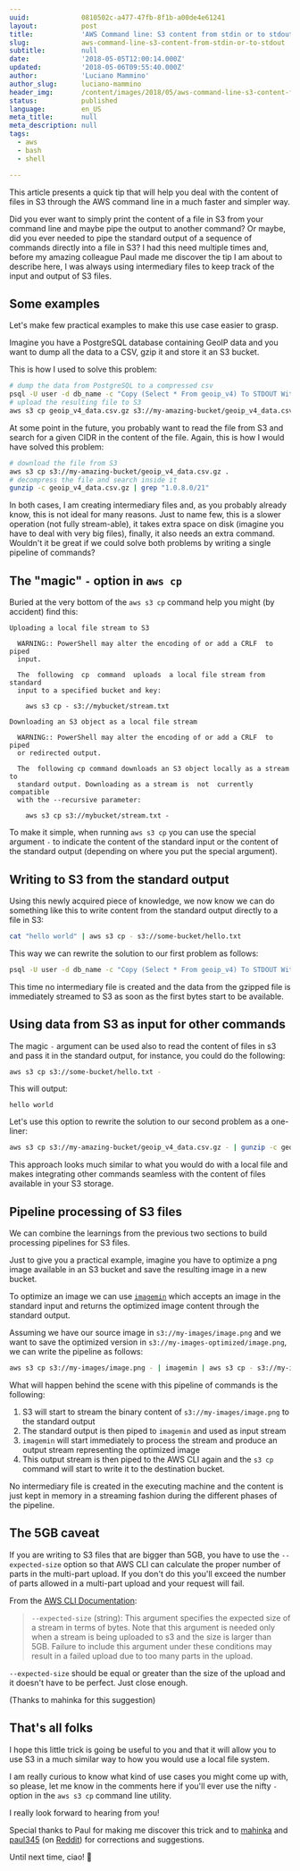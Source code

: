 ```yaml
---
uuid:             0810502c-a477-47fb-8f1b-a00de4e61241
layout:           post
title:            'AWS Command line: S3 content from stdin or to stdout'
slug:             aws-command-line-s3-content-from-stdin-or-to-stdout
subtitle:         null
date:             '2018-05-05T12:00:14.000Z'
updated:          '2018-05-06T09:55:40.000Z'
author:           'Luciano Mammino'
author_slug:      luciano-mammino
header_img:       /content/images/2018/05/aws-command-line-s3-content-from-stdin-or-to-stdout-loige-co-luciano-mammino.jpg
status:           published
language:         en_US
meta_title:       null
meta_description: null
tags:
  - aws
  - bash
  - shell

---
```


This article presents a quick tip that will help you deal with the content of files in S3 through the AWS command line in a much faster and simpler way.

Did you ever want to simply print the content of a file in S3 from your command line and maybe pipe the output to another command? Or maybe, did you ever needed to pipe the standard output of a sequence of commands directly into a file in S3? I had this need multiple times and, before my amazing colleague Paul made me discover the tip I am about to describe here, I was always using intermediary files to keep track of the input and output of S3 files.


## Some examples

Let's make few practical examples to make this use case easier to grasp.

Imagine you have a PostgreSQL database containing GeoIP data and you want to dump all the data to a CSV, gzip it and store it an S3 bucket.

This is how I used to solve this problem:

```bash
# dump the data from PostgreSQL to a compressed csv
psql -U user -d db_name -c "Copy (Select * From geoip_v4) To STDOUT With CSV HEADER DELIMITER ',';" | gzip > geoip_v4_data.csv.gz
# upload the resulting file to S3
aws s3 cp geoip_v4_data.csv.gz s3://my-amazing-bucket/geoip_v4_data.csv.gz
```

At some point in the future, you probably want to read the file from S3 and search for a given CIDR in the content of the file. Again, this is how I would have solved this problem:

```bash
# download the file from S3
aws s3 cp s3://my-amazing-bucket/geoip_v4_data.csv.gz .
# decompress the file and search inside it
gunzip -c geoip_v4_data.csv.gz | grep "1.0.8.0/21"
```

In both cases, I am creating intermediary files and, as you probably already know,  this is not ideal for many reasons. Just to name few, this is a slower operation (not fully stream-able), it takes extra space on disk (imagine you have to deal with very big files), finally, it also needs an extra command. Wouldn't it be great if we could solve both problems by writing a single pipeline of commands?

## The "magic" `-` option in `aws cp`

Buried at the very bottom of the `aws s3 cp` command help you might (by accident) find this:

```plain
Uploading a local file stream to S3

  WARNING:: PowerShell may alter the encoding of or add a CRLF  to  piped
  input.

  The  following  cp  command  uploads  a local file stream from standard
  input to a specified bucket and key:

    aws s3 cp - s3://mybucket/stream.txt

Downloading an S3 object as a local file stream

  WARNING:: PowerShell may alter the encoding of or add a CRLF  to  piped
  or redirected output.

  The  following cp command downloads an S3 object locally as a stream to
  standard output. Downloading as a stream is  not  currently  compatible
  with the --recursive parameter:

    aws s3 cp s3://mybucket/stream.txt -
```

To make it simple, when running `aws s3 cp` you can use the special argument `-` to indicate the content of the standard input or the content of the standard output (depending on where you put the special argument).


## Writing to S3 from the standard output

Using this newly acquired piece of knowledge, we now know we can do something like this to write content from the standard output directly to a file in S3:

```bash
cat "hello world" | aws s3 cp - s3://some-bucket/hello.txt
```

This way we can rewrite the solution to our first problem as follows:

```bash
psql -U user -d db_name -c "Copy (Select * From geoip_v4) To STDOUT With CSV HEADER DELIMITER ',';" | gzip | aws s3 cp - s3://my-amazing-bucket/geoip_v4_data.csv.gz
```

This time no intermediary file is created and the data from the gzipped file is immediately streamed to S3 as soon as the first bytes start to be available.


## Using data from S3 as input for other commands

The magic `-` argument can be used also to read the content of files in s3 and pass it in the standard output, for instance, you could do the following:

```bash
aws s3 cp s3://some-bucket/hello.txt -
```

This will output:

```
hello world
```

Let's use this option to rewrite the solution to our second problem as a one-liner:

```bash
aws s3 cp s3://my-amazing-bucket/geoip_v4_data.csv.gz - | gunzip -c geoip_v4_data.csv.gz | grep "1.0.8.0/21"
```

This approach looks much similar to what you would do with a local file and makes integrating other commands seamless with the content of files available in your S3 storage.


## Pipeline processing of S3 files

We can combine the learnings from the previous two sections to build processing pipelines for S3 files.

Just to give you a practical example, imagine you have to optimize a png image available in an S3 bucket and save the resulting image in a new bucket.

To optimize an image we can use [`imagemin`](https://github.com/imagemin/imagemin-cli) which accepts an image in the standard input and returns the optimized image content through the standard output.

Assuming we have our source image in `s3://my-images/image.png` and we want to save the optimized version in `s3://my-images-optimized/image.png`, we can write the pipeline as follows:

```bash
aws s3 cp s3://my-images/image.png - | imagemin | aws s3 cp - s3://my-images-optimized/image.png
```

What will happen behind the scene with this pipeline of commands is the following:

  1. S3 will start to stream the binary content of `s3://my-images/image.png` to the standard output
  2. The standard output is then piped to `imagemin` and used as input stream
  3. `imagemin` will start immediately to process the stream and produce an output stream representing the optimized image
  4. This output stream is then piped to the AWS CLI again and the `s3 cp` command will start to write it to the destination bucket.

No intermediary file is created in the executing machine and the content is just kept in memory in a streaming fashion during the different phases of the pipeline.


## The 5GB caveat

If you are writing to S3 files that are bigger than 5GB, you have to use the `--expected-size` option so that AWS CLI can calculate the proper number of parts in the multi-part upload. If you don't do this you'll exceed the number of parts allowed in a multi-part upload and your request will fail.

From the [AWS CLI Documentation](https://docs.aws.amazon.com/cli/latest/reference/s3/cp.html):

> `--expected-size` (string): This argument specifies the expected size of a stream in terms of bytes. Note that this argument is needed only when a stream is being uploaded to s3 and the size is larger than 5GB. Failure to include this argument under these conditions may result in a failed upload due to too many parts in the upload.

`--expected-size` should be equal or greater than the size of the upload and it doesn't have to be perfect. Just close enough.

(Thanks to mahinka for this suggestion)


## That's all folks

I hope this little trick is going be useful to you and that it will allow you to use S3 in a much similar way to how you would use a local file system.

I am really curious to know what kind of use cases you might come up with, so please, let me know in the comments here if you'll ever use the nifty `-` option in the `aws s3 cp` command line utility.

I really look forward to hearing from you!

Special thanks to Paul for making me discover this trick and to [mahinka](https://www.reddit.com/user/mahinka) and [paul345](https://www.reddit.com/user/paul345) (on [Reddit](https://www.reddit.com/r/aws/comments/8h73uf/aws_command_line_s3_content_from_stdin_or_to/)) for corrections and suggestions.

Until next time, ciao! 👋
